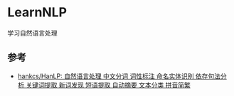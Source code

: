 # LearnNLP
学习自然语言处理

## 参考

- [hankcs/HanLP: 自然语言处理 中文分词 词性标注 命名实体识别 依存句法分析 关键词提取 新词发现 短语提取 自动摘要 文本分类 拼音简繁](https://github.com/hankcs/HanLP)
